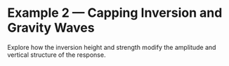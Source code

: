 # Example 2 — Capping Inversion and Gravity Waves

Explore how the inversion height and strength modify the amplitude and vertical structure of the response.
